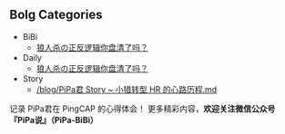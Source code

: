 ## Bolg Categories
+ BiBi
	- [狼人杀の正反逻辑你盘清了吗？](/blog/狼人杀の正反逻辑你盘清了吗？.md)
+ Daily
	- [狼人杀の正反逻辑你盘清了吗？](/blog/狼人杀の正反逻辑你盘清了吗？.md)
+ Story
	- [/blog/PiPa君 Story ~ 小猎转型 HR 的心路历程.md](/blog/PiPa君Story~小猎转型HR的心路历程.md)

记录 PiPa君在 PingCAP 的心得体会！
更多精彩内容，**欢迎关注微信公众号『PiPa说』（PiPa-BiBi）**